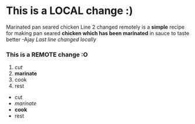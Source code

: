 # This is a LOCAL change :)
Marinated pan seared chicken
Line 2 changed remotely
is a **simple** recipe for making pan seared **chicken which has been marinated** in sauce to taste better
-Ajay
*Last line changed locally*
### This is a REMOTE change :O

1. *cut*
2. **marinate**
3. cook
4. rest

- cut
- *marinate*
- **cook**
- rest